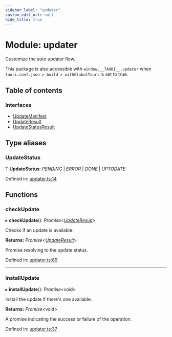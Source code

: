 ```yaml
---
sidebar_label: "updater"
custom_edit_url: null
hide_title: true
---
```


# Module: updater

Customize the auto updater flow.

This package is also accessible with `window.__TAURI__.updater` when `tauri.conf.json > build > withGlobalTauri` is set to true.

## Table of contents

### Interfaces

- [UpdateManifest](../interfaces/updater.updatemanifest.md)
- [UpdateResult](../interfaces/updater.updateresult.md)
- [UpdateStatusResult](../interfaces/updater.updatestatusresult.md)

## Type aliases

### UpdateStatus

Ƭ **UpdateStatus**: *PENDING* \| *ERROR* \| *DONE* \| *UPTODATE*

Defined in: [updater.ts:14](https://github.com/tauri-apps/tauri/blob/3afef190/tooling/api/src/updater.ts#L14)

## Functions

### checkUpdate

▸ **checkUpdate**(): *Promise*<[*UpdateResult*](../interfaces/updater.updateresult.md)\>

Checks if an update is available.

**Returns:** *Promise*<[*UpdateResult*](../interfaces/updater.updateresult.md)\>

Promise resolving to the update status.

Defined in: [updater.ts:89](https://github.com/tauri-apps/tauri/blob/3afef190/tooling/api/src/updater.ts#L89)

___

### installUpdate

▸ **installUpdate**(): *Promise*<void\>

Install the update if there's one available.

**Returns:** *Promise*<void\>

A promise indicating the success or failure of the operation.

Defined in: [updater.ts:37](https://github.com/tauri-apps/tauri/blob/3afef190/tooling/api/src/updater.ts#L37)
